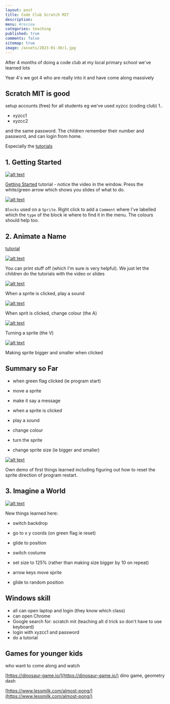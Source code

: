 ```yaml
---
layout: post
title: Code Club Scratch MIT
description: 
menu: #review
categories: teaching
published: true 
comments: false     
sitemap: true
image: /assets/2023-01-30/1.jpg
---
```


<!-- [![alt text](/assets/2023-07-06/1.jpg "email")](/assets/2023-07-06/1.jpg) -->

After 4 months of doing a code club at my local primary school we've learned lots


Year 4's we got 4 who are really into it and have come along massively

## Scratch MIT is good

setup accounts (free) for all students eg we've used xyzcc (coding club) 1.. 

- xyzcc1
- xyzcc2

and the same password. The children remember their number and password, and can login from home.


Especially the [tutorials](https://scratch.mit.edu/projects/editor/?tutorial=all)

## 1. Getting Started

[![alt text](/assets/2023-07-06/1.jpg "email")](/assets/2023-07-06/1.jpg)

[Getting Started](https://scratch.mit.edu/projects/editor/?tutorial=all) tutorial - notice the video in the window. Press the white/green arrow which shows you slides of what to do.

[![alt text](/assets/2023-07-06/3.jpg "email")](/assets/2023-07-06/3.jpg)

`Blocks` used on a `Sprite`. Right click to add a `Comment` where I've labelled which the `type` of the block ie where to find it in the menu. The colours should help too.

## 2. Animate a Name

[tutorial](https://scratch.mit.edu/projects/872470361/editor)

[![alt text](/assets/2023-07-06/2.jpg "email")](/assets/2023-07-06/2.jpg)

You can print stuff off (which I'm sure is very helpful). We just let the children do the tutorials with the video or slides 


[![alt text](/assets/2023-07-06/4.jpg "email")](/assets/2023-07-06/4.jpg)

When a sprite is clicked, play a sound

[![alt text](/assets/2023-07-06/5.jpg "email")](/assets/2023-07-06/5.jpg)

When sprit is clicked, change colour (the A)

[![alt text](/assets/2023-07-06/6.jpg "email")](/assets/2023-07-06/6.jpg)

Turning a sprite (the V)

[![alt text](/assets/2023-07-06/7.jpg "email")](/assets/2023-07-06/7.jpg)

Making sprite bigger and smaller when clicked


## Summary so Far

- when green flag clicked (ie program start)
- move a sprite
- make it say a message

- when a sprite is clicked
- play a sound
- change colour
- turn the sprite
- change sprite size (ie bigger and smaller) 


[![alt text](/assets/2023-07-06/8.jpg "email")](/assets/2023-07-06/8.jpg)

Own demo of first things learned including figuring out how to reset the sprite direction of program restart.


## 3. Imagine a World


[![alt text](/assets/2023-07-06/9.jpg "email")](/assets/2023-07-06/9.jpg)

New things learned here:

- switch backdrop
- go to x y coords (on green flag ie reset)
- glide to position

- switch costume
- set size to 125% (rather than making size bigger by 10 on repeat)
- arrow keys move sprite

- glide to random position


## Windows skill

- all can open laptop and login (they know which class)
- can open Chrome
- Google search for: scratch mit (teaching alt d trick so don't have to use keyboard)
- login with xyzcc1 and password
- do a tutorial


## Games for younger kids

who want to come along and watch

[https://dinosaur-game.io/](https://dinosaur-game.io/) dino game, geometry dash

[https://www.lessmilk.com/almost-pong/](https://www.lessmilk.com/almost-pong/)